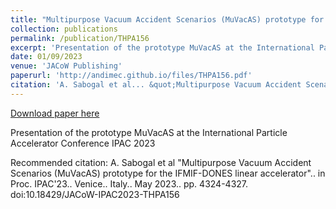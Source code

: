 ```yaml
---
title: "Multipurpose Vacuum Accident Scenarios (MuVacAS) prototype for the IFMIF-DONES linear accelerator."
collection: publications
permalink: /publication/THPA156
excerpt: 'Presentation of the prototype MuVacAS at the International Particle Accelerator Conference IPAC 2023'
date: 01/09/2023
venue: 'JACoW Publishing'
paperurl: 'http://andimec.github.io/files/THPA156.pdf'
citation: 'A. Sabogal et al... &quot;Multipurpose Vacuum Accident Scenarios (MuVacAS) prototype for the IFMIF-DONES linear accelerator&quot;.. in Proc. IPAC&apos;23.. Venice.. Italy.. May 2023.. pp. 4324-4327. doi:10.18429/JACoW-IPAC2023-THPA156'
---
```


<a href='http://andimec.github.io/files/THPA156.pdf'>Download paper here</a>

Presentation of the prototype MuVacAS at the International Particle Accelerator Conference IPAC 2023

Recommended citation: A. Sabogal et al "Multipurpose Vacuum Accident Scenarios (MuVacAS) prototype for the IFMIF-DONES linear accelerator".. in Proc. IPAC'23.. Venice.. Italy.. May 2023.. pp. 4324-4327. doi:10.18429/JACoW-IPAC2023-THPA156
